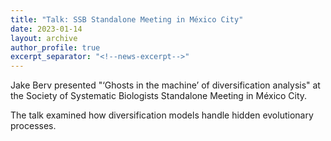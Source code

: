 ```yaml
---
title: "Talk: SSB Standalone Meeting in México City"
date: 2023-01-14
layout: archive
author_profile: true
excerpt_separator: "<!--news-excerpt-->"
---
```

Jake Berv presented "‘Ghosts in the machine’ of diversification analysis" at the Society of Systematic Biologists Standalone Meeting in México City.

<!--news-excerpt-->
The talk examined how diversification models handle hidden evolutionary processes.
